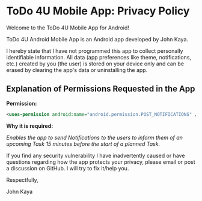 # ToDo 4U Mobile App: Privacy Policy

Welcome to the ToDo 4U Mobile App for Android!

ToDo 4U Android Mobile App is an Android app developed by John Kaya.

I hereby state that I have not programmed this app to collect personally identifiable information. All data (app preferences like theme, notifications, etc.) created by you (the user) is stored on your device only and can be erased by clearing the app's data or uninstalling the app.

## Explanation of Permissions Requested in the App

**Permission:** 
```xml
<uses-permission android:name="android.permission.POST_NOTIFICATIONS" />
```

**Why it is required:**

*Enables the app to send Notifications to the users to inform them of an upcoming Task 15 minutes before the start of a planned Task.*

If you find any security vulnerability I have inadvertently caused or have questions regarding how the app protects your privacy, please email or post a discussion on GitHub. I will try to fix it/help you.

Respectfully,

John Kaya
